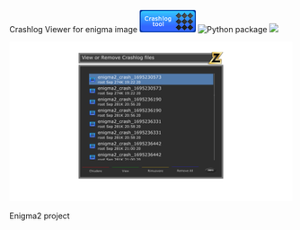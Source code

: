 Crashlog Viewer for enigma image
 ![Plugin RadioGit](https://github.com/Belfagor2005/CrashlogViewer/blob/main/usr/lib/enigma2/python/Plugins/Extensions/CrashlogViewer/crash.png?raw=true)
![![Python package](https://github.com/Belfagor2005/CrashlogViewer/actions/workflows/pylint.yml/badge.svg)](https://github.com/Belfagor2005/CrashlogViewer/actions/workflows/pylint.yml) ![](https://komarev.com/ghpvc/?username=Belfagor2005)

<img src="https://github.com/Belfagor2005/CrashlogViewer/blob/main/screen/screenshot.png?raw=true">



Enigma2 project

